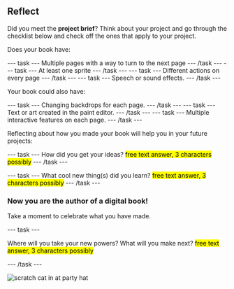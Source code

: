 ## Reflect

Did you meet the **project brief**? Think about your project and go through the checklist below and check off the ones that apply to your project.

Does your book have:

--- task ---
Multiple pages with a way to turn to the next page
--- /task ---
--- task ---
At least one sprite
--- /task ---
--- task ---
Different actions on every page
--- /task ---
--- task ---
Speech or sound effects.
--- /task ---

Your book could also have:

--- task ---
Changing backdrops for each page. 
--- /task ---
--- task ---
Text or art created in the paint editor.
--- /task ---
--- task ---
Multiple interactive features on each page.
--- /task ---

Reflecting about how you made your book will help you in your future projects:

--- task ---
How did you get your ideas? <mark>free text answer, 3 characters possibly</mark>
--- /task ---

--- task ---
What cool new thing(s) did you learn? <mark>free text answer, 3 characters possibly</mark>
--- /task ---

### Now you are the author of a digital book!

Take a moment to celebrate what you have made.

--- task ---

Where will you take your new powers? What will you make next? <mark>free text answer, 3 characters possibly</mark>

--- /task ---

![scratch cat in at party hat](images/reflect.png)

